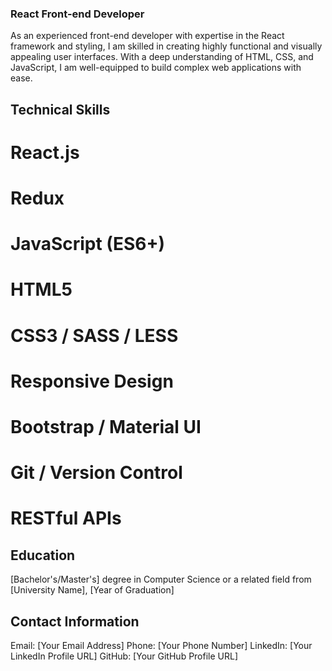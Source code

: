 ### React Front-end Developer
As an experienced front-end developer with expertise in the React framework and styling, I am skilled in creating highly functional and visually appealing user interfaces. With a deep understanding of HTML, CSS, and JavaScript, I am well-equipped to build complex web applications with ease.

## Technical Skills
# React.js
# Redux
# JavaScript (ES6+)
# HTML5
# CSS3 / SASS / LESS
# Responsive Design
# Bootstrap / Material UI
# Git / Version Control
# RESTful APIs

## Education
[Bachelor's/Master's] degree in Computer Science or a related field from [University Name], [Year of Graduation]

## Contact Information
Email: [Your Email Address]
Phone: [Your Phone Number]
LinkedIn: [Your LinkedIn Profile URL]
GitHub: [Your GitHub Profile URL]
